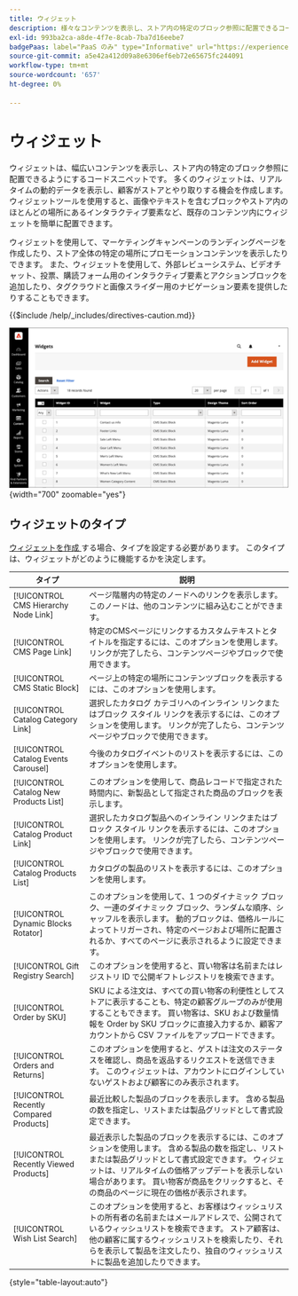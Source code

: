 ```yaml
---
title: ウィジェット
description: 様々なコンテンツを表示し、ストア内の特定のブロック参照に配置できるコードのスニペットを提供するウィジェットについて説明します。
exl-id: 993ba2ca-a8de-4f7e-8cab-7ba7d16eebe7
badgePaas: label="PaaS のみ" type="Informative" url="https://experienceleague.adobe.com/en/docs/commerce/user-guides/product-solutions" tooltip="Adobe Commerce on Cloud プロジェクト（Adobeが管理する PaaS インフラストラクチャ）およびオンプレミスプロジェクトにのみ適用されます。"
source-git-commit: a5e42a412d09a8e6306ef6eb72e65675fc244091
workflow-type: tm+mt
source-wordcount: '657'
ht-degree: 0%

---
```


# ウィジェット

ウィジェットは、幅広いコンテンツを表示し、ストア内の特定のブロック参照に配置できるようにするコードスニペットです。 多くのウィジェットは、リアルタイムの動的データを表示し、顧客がストアとやり取りする機会を作成します。 ウィジェットツールを使用すると、画像やテキストを含むブロックやストア内のほとんどの場所にあるインタラクティブ要素など、既存のコンテンツ内にウィジェットを簡単に配置できます。

ウィジェットを使用して、マーケティングキャンペーンのランディングページを作成したり、ストア全体の特定の場所にプロモーションコンテンツを表示したりできます。 また、ウィジェットを使用して、外部レビューシステム、ビデオチャット、投票、購読フォーム用のインタラクティブ要素とアクションブロックを追加したり、タグクラウドと画像スライダー用のナビゲーション要素を提供したりすることもできます。

{{$include /help/_includes/directives-caution.md}}

![ 新しい製品リストウィジェット ](./assets/storefront-home-page-new-products.png){width="700" zoomable="yes"}

## ウィジェットのタイプ

[ ウィジェットを作成 ](widget-create.md) する場合、タイプを設定する必要があります。 このタイプは、ウィジェットがどのように機能するかを決定します。

| タイプ | 説明 |
|--- |--- |
| [!UICONTROL CMS Hierarchy Node Link] | ページ階層内の特定のノードへのリンクを表示します。このノードは、他のコンテンツに組み込むことができます。 |
| [!UICONTROL CMS Page Link] | 特定のCMSページにリンクするカスタムテキストとタイトルを指定するには、このオプションを使用します。 リンクが完了したら、コンテンツページやブロックで使用できます。 |
| [!UICONTROL CMS Static Block] | ページ上の特定の場所にコンテンツブロックを表示するには、このオプションを使用します。 |
| [!UICONTROL Catalog Category Link] | 選択したカタログ カテゴリへのインライン リンクまたはブロック スタイル リンクを表示するには、このオプションを使用します。 リンクが完了したら、コンテンツページやブロックで使用できます。 |
| [!UICONTROL Catalog Events Carousel] | 今後のカタログイベントのリストを表示するには、このオプションを使用します。 |
| [!UICONTROL Catalog New Products List] | このオプションを使用して、商品レコードで指定された時間内に、新製品として指定された商品のブロックを表示します。 |
| [!UICONTROL Catalog Product Link] | 選択したカタログ製品へのインライン リンクまたはブロック スタイル リンクを表示するには、このオプションを使用します。 リンクが完了したら、コンテンツページやブロックで使用できます。 |
| [!UICONTROL Catalog Products List] | カタログの製品のリストを表示するには、このオプションを使用します。 |
| [!UICONTROL Dynamic Blocks Rotator] | このオプションを使用して、1 つのダイナミック ブロック、一連のダイナミック ブロック、ランダムな順序、シャッフルを表示します。 動的ブロックは、価格ルールによってトリガーされ、特定のページおよび場所に配置されるか、すべてのページに表示されるように設定できます。 |
| [!UICONTROL Gift Registry Search] | このオプションを使用すると、買い物客は名前またはレジストリ ID で公開ギフトレジストリを検索できます。 |
| [!UICONTROL Order by SKU] | SKU による注文は、すべての買い物客の利便性としてストアに表示することも、特定の顧客グループのみが使用することもできます。 買い物客は、SKU および数量情報を Order by SKU ブロックに直接入力するか、顧客アカウントから CSV ファイルをアップロードできます。 |
| [!UICONTROL Orders and Returns] | このオプションを使用すると、ゲストは注文のステータスを確認し、商品を返品するリクエストを送信できます。 このウィジェットは、アカウントにログインしていないゲストおよび顧客にのみ表示されます。 |
| [!UICONTROL Recently Compared Products] | 最近比較した製品のブロックを表示します。 含める製品の数を指定し、リストまたは製品グリッドとして書式設定できます。 |
| [!UICONTROL Recently Viewed Products] | 最近表示した製品のブロックを表示するには、このオプションを使用します。 含める製品の数を指定し、リストまたは製品グリッドとして書式設定できます。 ウィジェットは、リアルタイムの価格アップデートを表示しない場合があります。 買い物客が商品をクリックすると、その商品のページに現在の価格が表示されます。 |
| [!UICONTROL Wish List Search] | このオプションを使用すると、お客様はウィッシュリストの所有者の名前またはメールアドレスで、公開されているウィッシュリストを検索できます。 ストア顧客は、他の顧客に属するウィッシュリストを検索したり、それらを表示して製品を注文したり、独自のウィッシュリストに製品を追加したりできます。 |

{style="table-layout:auto"}

<!-- Last updated from includes: 2022-08-30 15:36:09 -->
